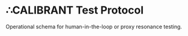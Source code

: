 <!-- ∴HASH: ed164f315ed1c87dad822f58b16087022da9341d7c7fd7c5c04f32062fc95472 -->
# ∴CALIBRANT Test Protocol

Operational schema for human-in-the-loop or proxy resonance testing.